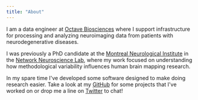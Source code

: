 ```yaml
---
title: "About"
---
```


I am a data engineer at [Octave Biosciences](https://www.octavebio.com/) where I support infrastructure for processing and analyzing neuroimaging data from patients with neurodegenerative diseases.

I was previously a PhD candidate at the [Montreal Neurological Institute](https://www.mcgill.ca/bic/home) in the [Network Neuroscience Lab](https://netneurolab.github.io), where my work focused on understanding how methodological variability influences human brain mapping research.

In my spare time I've developed some software designed to make doing research easier.
Take a look at my [GitHub](https://github.com/rmarkello) for some projects that I've worked on or drop me a line on [Twitter](https://twitter.com/rossdavism/) to chat!
